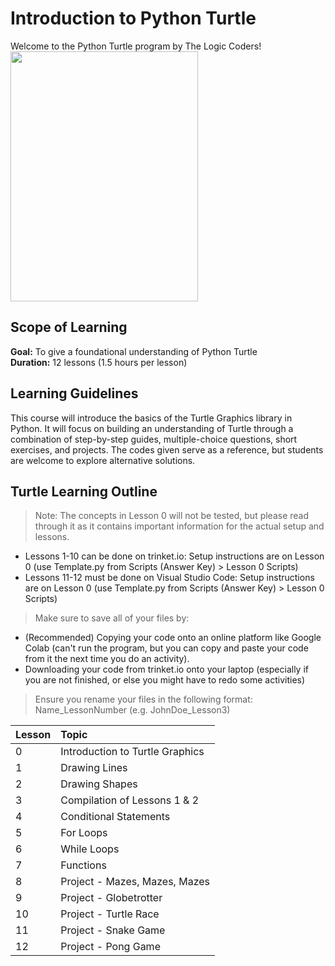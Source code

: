 # Introduction to Python Turtle
Welcome to the Python Turtle program by The Logic Coders!  
<img src="https://github.com/The-Logic-Coders/turtle-program/assets/97239180/c1d657c5-8f51-48e4-ae4e-dacc94b6122e" width="300" height="400">

## Scope of Learning
**Goal:** To give a foundational understanding of Python Turtle  
**Duration:** 12 lessons (1.5 hours per lesson)

## Learning Guidelines
This course will introduce the basics of the Turtle Graphics library in Python. It will focus on building an understanding of Turtle through a combination of step-by-step guides, multiple-choice questions, short exercises, and projects. The codes given serve as a reference, but students are welcome to explore alternative solutions.

## Turtle Learning Outline
> Note: The concepts in Lesson 0 will not be tested, but please read through it as it contains important information for the actual setup and lessons.
- Lessons 1-10 can be done on trinket.io: Setup instructions are on Lesson 0 (use Template.py from Scripts (Answer Key) > Lesson 0 Scripts)
- Lessons 11-12 must be done on Visual Studio Code: Setup instructions are on Lesson 0 (use Template.py from Scripts (Answer Key) > Lesson 0 Scripts)

> Make sure to save all of your files by:
- (Recommended) Copying your code onto an online platform like Google Colab (can't run the program, but you can copy and paste your code from it the next time you do an activity).
- Downloading your code from trinket.io onto your laptop (especially if you are not finished, or else you might have to redo some activities)

> Ensure you rename your files in the following format: Name_LessonNumber (e.g. JohnDoe_Lesson3)

| **Lesson** | **Topic** |
| :----- | :----- |
| 0 | Introduction to Turtle Graphics |
| 1 | Drawing Lines |
| 2 | Drawing Shapes |
| 3 | Compilation of Lessons 1 & 2 |
| 4 | Conditional Statements |
| 5 | For Loops |
| 6 | While Loops |
| 7 | Functions |
| 8 | Project - Mazes, Mazes, Mazes |
| 9 | Project - Globetrotter |
| 10 | Project - Turtle Race |
| 11 | Project - Snake Game |
| 12 | Project - Pong Game |